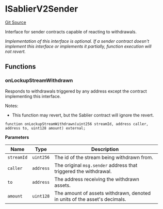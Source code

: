 # ISablierV2Sender

[Git Source](https://github.com/sablier-labs/v2-core/blob/e080f20eafef0fc18049bcc77f1694db043860f1/src/interfaces/hooks/ISablierV2Sender.sol)

Interface for sender contracts capable of reacting to withdrawals.

_Implementation of this interface is optional. If a sender contract doesn't implement this interface or implements it
partially, function execution will not revert._

## Functions

### onLockupStreamWithdrawn

Responds to withdrawals triggered by any address except the contract implementing this interface.

Notes:

- This function may revert, but the Sablier contract will ignore the revert.

```solidity
function onLockupStreamWithdrawn(uint256 streamId, address caller, address to, uint128 amount) external;
```

**Parameters**

| Name       | Type      | Description                                                               |
| ---------- | --------- | ------------------------------------------------------------------------- |
| `streamId` | `uint256` | The id of the stream being withdrawn from.                                |
| `caller`   | `address` | The original `msg.sender` address that triggered the withdrawal.          |
| `to`       | `address` | The address receiving the withdrawn assets.                               |
| `amount`   | `uint128` | The amount of assets withdrawn, denoted in units of the asset's decimals. |

